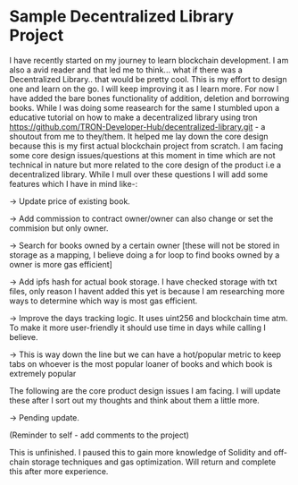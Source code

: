 # Sample Decentralized Library Project

I have recently started on my journey to learn blockchain development. I am also a avid reader and that led me to think... what if there was a Decentralized Library.. that would be pretty cool. This is my effort to design one and learn on the go. I will keep improving it as I learn more.
For now I have added the bare bones functionality of addition, deletion and borrowing books. While I was doing some reasearch for the same I stumbled upon a educative tutorial on how to make a decentralized library using tron https://github.com/TRON-Developer-Hub/decentralized-library.git - a shoutout from me to they/them. It helped me lay down the core design because this is my first actual blockchain project from scratch. I am facing some core design issues/questions at this moment in time which are not technical in nature but more related to the core design of the product i.e a decentralized library.
While I mull over these questions I will add some features which I have in mind like-:

-> Update price of existing book.

-> Add commission to contract owner/owner can also change or set the commision but only owner.

-> Search for books owned by a certain owner [these will not be stored in storage as a mapping, I believe doing a for loop to find books owned by a owner is more gas efficient]

-> Add ipfs hash for actual book storage. I have checked storage with txt files, only reason I havent added this yet is because I am researching more ways to determine which way is most gas efficient.

-> Improve the days tracking logic. It uses uint256 and blockchain time atm. To make it more user-friendly it should use time in days while calling I believe.

-> This is way down the line but we can have a hot/popular metric to keep tabs on whoever is the most popular loaner of books and which book is extremely popular

The following are the core product design issues I am facing. I will update these after I sort out my thoughts and think about them a little more.

-> Pending update.

(Reminder to self - add comments to the project)

This is unfinished. I paused this to gain more knowledge of Solidity and off-chain storage techniques and gas optimization. Will return and complete this after more experience.
